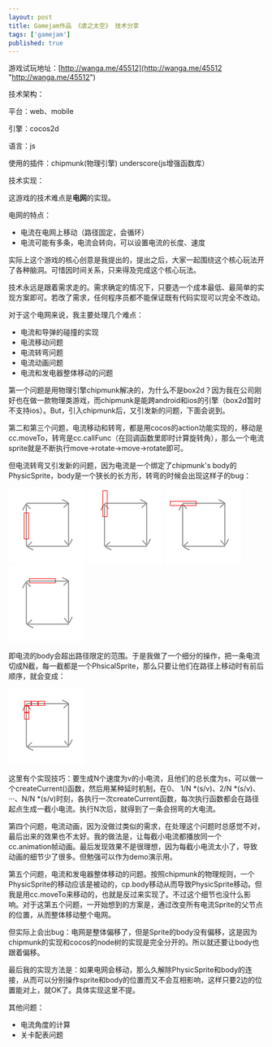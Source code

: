 ```yaml
---
layout: post
title: Gamejam作品 《虐之太空》 技术分享
tags: ['gamejam']
published: true
---
```


游戏试玩地址：[http://wanga.me/45512](http://wanga.me/45512 "http://wanga.me/45512")

技术架构：

平台：web、mobile

引擎：cocos2d

语言：js

使用的插件：chipmunk(物理引擎) underscore(js增强函数库）


技术实现：

这游戏的技术难点是**电网**的实现。

电网的特点：

- 电流在电网上移动（路径固定，会循环）
- 电流可能有多条，电流会转向，可以设置电流的长度、速度

实际上这个游戏的核心创意是我提出的，提出之后，大家一起围绕这个核心玩法开了各种脑洞。可惜因时间关系，只来得及完成这个核心玩法。

技术永远是跟着需求走的。需求确定的情况下，只要选一个成本最低、最简单的实现方案即可。若改了需求，任何程序员都不能保证既有代码实现可以完全不改动。

对于这个电网来说，我主要处理几个难点：

- 电流和导弹的碰撞的实现
- 电流移动问题
- 电流转弯问题
- 电流动画问题
- 电流和发电器整体移动的问题

第一个问题是用物理引擎chipmunk解决的，为什么不是box2d？因为我在公司刚好也在做一款物理类游戏，而chipmunk是能跨android和ios的引擎（box2d暂时不支持ios）。But，引入chipmunk后，又引发新的问题，下面会说到。

第二和第三个问题，电流移动和转弯，都是用cocos的action功能实现的，移动是cc.moveTo，转弯是cc.callFunc（在回调函数里即时计算旋转角），那么一个电流sprite就是不断执行move->rotate->move->rotate即可。

但电流转弯又引发新的问题，因为电流是一个绑定了chipmunk's body的PhysicSprite，body是一个狭长的长方形，转弯的时候会出现这样子的bug：

![11.png](../images/2015.7/11.png)
![12.png](../images/2015.7/12.png)
![13.png](../images/2015.7/13.png)
![14.png](../images/2015.7/14.png)

即电流的body会超出路径限定的范围。于是我做了一个细分的操作，把一条电流切成N截，每一截都是一个PhsicalSprite，那么只要让他们在路径上移动时有前后顺序，就会变成：

![15.png](../images/2015.7/15.png)

这里有个实现技巧：要生成N个速度为v的小电流，且他们的总长度为s，可以做一个createCurrent()函数，然后用某种延时机制，在0、 1/N *(s/v)、2/N *(s/v)、···、N/N *(s/v)时刻，各执行一次createCurrent函数，每次执行函数都会在路径起点生成一截小电流。执行N次后，就得到了一条会拐弯的大电流。


第四个问题，电流动画，因为没做过类似的需求，在处理这个问题时总感觉不对，最后出来的效果也不太好。我的做法是，让每截小电流都播放同一个cc.animation帧动画。最后发现效果不是很理想，因为每截小电流太小了，导致动画的细节少了很多。但勉强可以作为demo演示用。

第五个问题，电流和发电器整体移动的问题。按照chipmunk的物理规则，一个PhysicSprite的移动应该是被动的，cp.body移动从而导致PhysicSprite移动。但我是用cc.moveTo来移动的，也就是反过来实现了。不过这个细节也没什么影响。对于这第五个问题，一开始想到的方案是，通过改变所有电流Sprite的父节点的位置，从而整体移动整个电网。

但实际上会出bug：电网是整体偏移了，但是Sprite的body没有偏移，这是因为chipmunk的实现和cocos的node树的实现是完全分开的。所以就还要让body也跟着偏移。

最后我的实现方法是：如果电网会移动，那么久解除PhysicSprite和body的连接，从而可以分别操作sprite和body的位置而又不会互相影响，这样只要2边的位置能对上，就OK了。具体实现这里不提。


其他问题：

- 电流角度的计算
- 关卡配表问题

